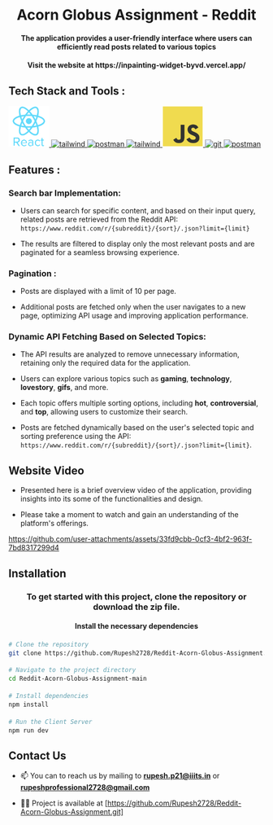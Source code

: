 <h1 align="center">Acorn Globus Assignment - Reddit</h1>
<h4 align="center">The application provides a user-friendly interface where users can efficiently read posts related to various topics</h4>
<h4 align="center">Visit the website at https://inpainting-widget-byvd.vercel.app/</h4>

<h2 align="left">Tech Stack and Tools :</h2>

<a href="https://reactjs.org/" target="_blank" rel="noreferrer"> <img src="https://raw.githubusercontent.com/devicons/devicon/master/icons/react/react-original-wordmark.svg" alt="react" width="80" height="80"/> </a>
<a href="https://tailwindcss.com/" target="_blank" rel="noreferrer"> <img src="https://www.vectorlogo.zone/logos/tailwindcss/tailwindcss-icon.svg" alt="tailwind" width="80" height="80"/> </a>
<a href="https://react-icons.github.io/react-icons/" target="_blank" rel="noreferrer"> <img src="https://static.javatpoint.com/tutorial/reactjs/images/react-icons.png" alt="postman" width="180" height="80"/> </a>
<a href="https://www.reddit.com/?rdt=45662" target="_blank" rel="noreferrer"> <img src="https://logos-world.net/wp-content/uploads/2023/12/Reddit-Logo.png" alt="tailwind" width="150" height="80"/> </a>
<a href="https://developer.mozilla.org/en-US/docs/Web/JavaScript" target="_blank" rel="noreferrer"> <img src="https://raw.githubusercontent.com/devicons/devicon/master/icons/javascript/javascript-original.svg" alt="javascript" width="80" height="80"/> </a>
<a href="https://git-scm.com/" target="_blank" rel="noreferrer"> <img src="https://www.vectorlogo.zone/logos/git-scm/git-scm-icon.svg" alt="git" width="80" height="80"/> </a>
<a href="https://postman.com" target="_blank" rel="noreferrer"> <img src="https://www.vectorlogo.zone/logos/getpostman/getpostman-icon.svg" alt="postman" width="80" height="80"/> </a>



<h2 align="left">Features :</h2>


<h3 align="left">Search bar Implementation: </h3> 

- Users can search for specific content, and based on their input query, related posts are retrieved from the Reddit API: 
  `https://www.reddit.com/r/{subreddit}/{sort}/.json?limit={limit}`

- The results are filtered to display only the most relevant posts and are paginated for a seamless browsing experience.


<h3 align="left">Pagination : </h3>

- Posts are displayed with a limit of 10 per page.

- Additional posts are fetched only when the user navigates to a new page, optimizing API usage and improving application performance.


<h3 align="left">Dynamic API Fetching Based on Selected Topics:</h3>

- The API results are analyzed to remove unnecessary information, retaining only the required data for the application.
  
- Users can explore various topics such as **gaming**, **technology**, **lovestory**, **gifs**, and more.
  
- Each topic offers multiple sorting options, including **hot**, **controversial**, and **top**, allowing users to customize their search.
  
- Posts are fetched dynamically based on the user's selected topic and sorting preference using the API:  
  `https://www.reddit.com/r/{subreddit}/{sort}/.json?limit={limit}`.



<h2 align="left">Website Video</h2>

- Presented here is a brief overview video of the application, providing insights into its some of the functionalities and design.

- Please take a moment to watch and gain an understanding of the platform's offerings.


https://github.com/user-attachments/assets/33fd9cbb-0cf3-4bf2-963f-7bd8317299d4


<h2 align="left">Installation</h2>
<h3 align="center">To get started with this project, clone the repository or download the zip file.</h3>
<h4 align="center">Install the necessary dependencies</h4>

```bash
# Clone the repository
git clone https://github.com/Rupesh2728/Reddit-Acorn-Globus-Assignment.git

# Navigate to the project directory
cd Reddit-Acorn-Globus-Assignment-main

# Install dependencies
npm install

# Run the Client Server
npm run dev

```

<h2 align="left">Contact Us</h2>

- 📫 You can to reach us by mailing to **rupesh.p21@iiits.in** or **rupeshprofessional2728@gmail.com**

- 👨‍💻 Project is available at [https://github.com/Rupesh2728/Reddit-Acorn-Globus-Assignment.git]
  




